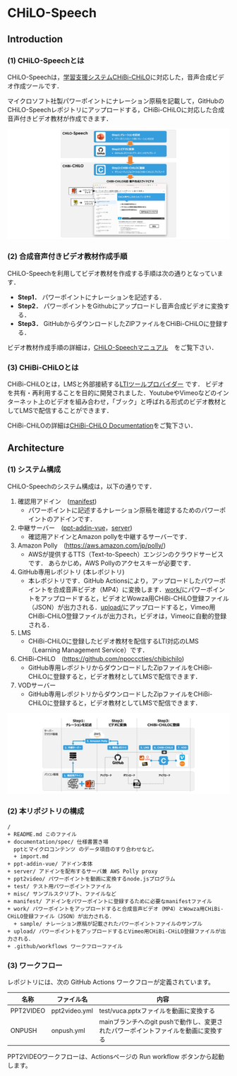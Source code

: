 # CHiLO-Speech

## Introduction

### (1) CHiLO-Speechとは
CHiLO-Speechは，[学習支援システムCHiBi-CHiLO](https://github.com/npocccties/chibichilo)に対応した，音声合成ビデオ作成ツールです．

マイクロソフト社製パワーポイントにナレーション原稿を記載して，GitHubのCHiLO-Speechレポジトリにアップロードする，CHiBi-CHiLOに対応した合成音声付きビデオ教材が作成できます．

![CHiLO-Speech概要](docs/assets/image01.png)

### (2) 合成音声付きビデオ教材作成手順

CHiLO-Speechを利用してビデオ教材を作成する手順は次の通りとなっています．

* __Step1．__ パワーポイントにナレーションを記述する． 
* __Step2．__ パワーポイントをGithubにアップロードし音声合成ビデオに変換する． 
* __Step3．__ GitHubからダウンロードしたZIPファイルをCHiBi-CHiLOに登録する．

ビデオ教材作成手順の詳細は，[CHiLO-Speechマニュアル](https://docs.cccties.org/chilospeech/)　をご覧下さい．

### (3) CHiBi-CHiLOとは

CHiBi-CHiLOとは，LMSと外部接続する[LTIツールプロバイダー](https://www.imsglobal.org/activity/learning-tools-interoperability) です．
ビデオを共有・再利用することを目的に開発されました．YoutubeやVimeoなどのインターネット上のビデオを組み合わせ，「ブック」と呼ばれる形式のビデオ教材としてLMSで配信することができます．

CHiBi-CHiLOの詳細は[CHiBi-CHiLO  Documentation](https://npocccties.github.io/chibichilo/)をご覧下さい．

## Architecture

### (1) システム構成

CHiLO-Speechのシステム構成は，以下の通りです．

1. 確認用アドイン　([manifest](manifest)) 
    *  パワーポイントに記述するナレーション原稿を確認するためのパワーポイントのアドインです． 
2. 中継サーバー　([ppt-addin-vue](ppt-addin-vue/)，[server](server))
    *  確認用アドインとAmazon pollyを中継するサーバーです． 
3. Amazon Polly　(https://aws.amazon.com/jp/polly/) 
    * AWSが提供するTTS（Text-to-Speech）エンジンのクラウドサービスです． あらかじめ，AWS Pollyのアクセスキーが必要です．
4. GitHub専用レポジトリ (本レポジトリ)
    * 本レポジトリです．GitHub Actionsにより，アップロードしたパワーポイントを合成音声ビデオ（MP4）に変換します．[work/](work/)にパワーポイントをアップロードすると，ビデオとWowza用CHiBi-CHiLO登録ファイル（JSON）が出力される．[upload/](upload/)にアップロードすると，Vimeo用CHiBi-CHiLO登録ファイルが出力され，ビデオは，Vimeoに自動的登録される．
5. LMS
    * CHiBi-CHiLOに登録したビデオ教材を配信するLTI対応のLMS（Learning Management Service）です．
6. CHiBi-CHiLO　(https://github.com/npocccties/chibichilo)
    * GitHub専用レポジトリからダウンロードしたZipファイルをCHiBi-CHiLOに登録すると，ビデオ教材としてLMSで配信できます．
7. VODサーバー
    * GitHub専用レポジトリからダウンロードしたZipファイルをCHiBi-CHiLOに登録すると，ビデオ教材としてLMSで配信できます．

![CHiLO-Speechのシステム構成](docs/assets/image02.png)


### (2) 本リポジトリの構成


```
/
+ README.md このファイル
+ documentation/spec/ 仕様書置き場
  pptとマイクロコンテンツ のデータ項目のすり合わせなど。
  + import.md
+ ppt-addin-vue/ アドイン本体
+ server/ アドインを配布するサーバ兼 AWS Polly proxy
+ ppt2video/ パワーポイントを動画に変換するnode.jsプログラム
+ test/ テスト用パワーポイントファイル
+ misc/ サンプルスクリプト、ファイルなど
+ manifest/ アドインをパワーポイントに登録するために必要なmanifestファイル
+ work/ パワーポイントをアップロードすると合成音声ビデオ（MP4）とWowza用CHiBi-CHiLO登録ファイル（JSON）が出力される．
  + sample/ ナレーション原稿が記載されたパワーポイントファイルのサンプル
+ upload/ パワーポイントをアップロードするとVimeo用CHiBi-CHiLO登録ファイルが出力される．
+ .github/workflows ワークフローファイル
```

### (3) ワークフロー

レポジトリには、次の GitHub Actions ワークフローが定義されています。

|名称|ファイル名|内容|
|---|---|---|
|PPT2VIDEO|ppt2video.yml|test/vuca.pptxファイルを動画に変換する|
|ONPUSH|onpush.yml|mainブランチへのgit pushで動作し、変更されたパワーポイントファイルを動画に変換する|

PPT2VIDEOワークフローは、Actionsページの Run workflow ボタンから起動します。